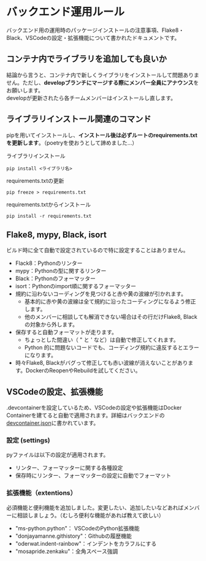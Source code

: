 # バックエンド運用ルール
バックエンド用の運用時のパッケージインストールの注意事項、Flake8・Black、VSCodeの設定・拡張機能について書かれたドキュメントです。 

## コンテナ内でライブラリを追加しても良いか

結論から言うと、コンテナ内で新しくライブラリをインストールして問題ありません。ただし、**developブランチにマージする際にメンバー全員にアナウンス**をお願いします。  
developが更新されたら各チームメンバーはインストールし直します。

## ライブラリインストール関連のコマンド
pipを用いてインストールし、**インストール後は必ずルートのrequirements.txtを更新します**。（poetryを使おうとして諦めました…）  

ライブラリインストール
```
pip install <ライブラリ名>
```

requirements.txtの更新
```
pip freeze > requirements.txt
```

requirements.txtからインストール
```
pip install -r requirements.txt
```


## Flake8, mypy, Black, isort
ビルド時に全て自動で設定されているので特に設定することはありません。
- Flack8：Pythonのリンター
- mypy：Pythonの型に関するリンター
- Black：Pythonのフォーマッター
- isort：Pythonのimport順に関するフォーマッター
- 規約に沿わないコーディングを見つけると赤や黄の波線が引かれます。
  - 基本的に赤や黄の波線は全て規約に沿ったコーディングになるよう修正します。
  - 他のメンバーに相談しても解消できない場合はその行だけFlake8, Blackの対象から外します。
- 保存すると自動フォーマットが走ります。
  - ちょっとした間違い（ " と ' など）は自動で修正してくれます。
  - Python 的に問題ないコードでも、コーディング規約に違反するとエラーになります。
- 時々Flake8, Blackがバグって修正しても赤い波線が消えないことがあります。DockerのReopenやRebuildを試してください。


## VSCodeの設定、拡張機能
.devcontainerを設定しているため、VSCodeの設定や拡張機能はDocker Containerを建てると自動で適用されます。詳細はバックエンドの[devcontainer.json](https://github.com/plant-management/hachiue-backend/blob/develop/.devcontainer/devcontainer.json)に書かれています。

### 設定 (settings)
pyファイルは以下の設定が適用されます。

- リンター、フォーマッターに関する各種設定
- 保存時にリンター、フォーマッターの設定に自動でフォーマット

### 拡張機能（extentions）
必須機能と便利機能を追加しました。変更したい、追加したいなどあればメンバーに相談しましょう。（むしろ便利な機能があれば教えて欲しい）

- "ms-python.python"： VSCodeのPython拡張機能
- "donjayamanne.githistory"：Githubの履歴機能
- "oderwat.indent-rainbow"：インデントをカラフルにする
- "mosapride.zenkaku"：全角スペース強調